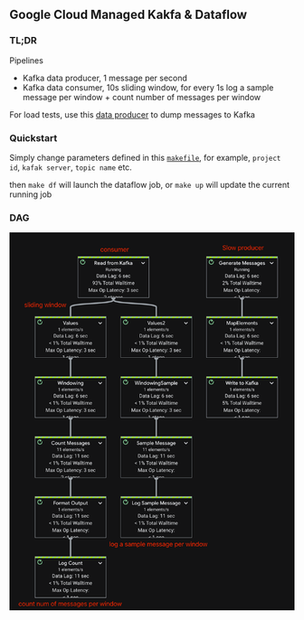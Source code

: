 ## Google Cloud Managed Kakfa & Dataflow

### TL;DR

Pipelines
- Kafka data producer, 1 message per second
- Kafka data consumer, 10s sliding window, for every 1s log a sample message per window + count number of messages per window

For load tests, use this [data producer](https://github.com/cloudymoma/managedkafka-producer) to dump messages to Kafka

### Quickstart

Simply change parameters defined in this [`makefile`](https://github.com/cloudymoma/managedkafka-dataflow/blob/main/makefile#L3-L10), for example, `project id`, `kafak server`, `topic name` etc.

then `make df` will launch the dataflow job, or `make up` will update the current running job

### DAG

![](https://raw.githubusercontent.com/cloudymoma/managedkafka-dataflow/main/miscs/dag.png)

